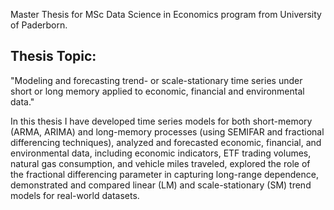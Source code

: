 Master Thesis for MSc Data Science in Economics program from University of Paderborn.

## Thesis Topic:
"Modeling and forecasting trend- or scale-stationary time series under short or long memory applied to economic, financial and environmental data."


In this thesis I have developed time series models for both short-memory (ARMA, ARIMA) and long-memory processes (using SEMIFAR and fractional differencing techniques), analyzed and forecasted economic, financial, and environmental data, including economic indicators, ETF trading volumes, natural gas consumption, and vehicle miles traveled, explored the role of the fractional differencing parameter in capturing long-range dependence, demonstrated and compared linear (LM) and scale-stationary (SM) trend models for real-world datasets.
